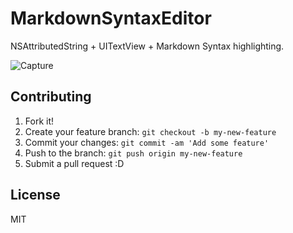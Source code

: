 # MarkdownSyntaxEditor

NSAttributedString + UITextView + Markdown  Syntax highlighting.

![Capture](http://gyazo.com/b5619abe667f0061997ef2a715d3e713)

## Contributing

1. Fork it!
2. Create your feature branch: `git checkout -b my-new-feature`
3. Commit your changes: `git commit -am 'Add some feature'`
4. Push to the branch: `git push origin my-new-feature`
5. Submit a pull request :D

## License

MIT